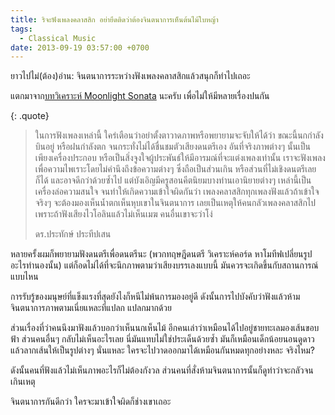 ```yaml
---
title: ริจะฟังเพลงคลาสสิก อย่ายึดติดว่าต้องจินตนาการเห็นต้นไม้ใบหญ้า
tags:
  - Classical Music
date: 2013-09-19 03:57:00 +0700
---
```


ยาวไปไม่(ต้อง)อ่าน: จินตนาการระหว่างฟังเพลงคลาสสิกแล้วสนุกก็ทำไปเถอะ

แตกมาจาก[บทวิเคราะห์ Moonlight Sonata][moonlight sonata analyse] นะครับ เพื่อไม่ให้มีหลายเรื่องปนกัน

{: .quote}
> ในการฟังเพลงเหล่านี้ ใคร่เตือนว่าอย่าตั้งตาวาดภาพหรือพยายามจะจับให้ได้ว่า ขณะนี้นกกำลังบินอยู่ หรือฝนกำลังตก จนกระทั่งไม่ได้ชื่นชมตัวเสียงดนตรีเอง อันที่จริงภาพต่างๆ นั้นเป็นเพียงเครื่องประกอบ หรือเป็นสิ่งจูงใจผู้ประพันธ์ให้มีอารมณ์ที่จะแต่งเพลงเท่านั้น เราจะฟังเพลงเพื่อความไพเราะโดยไม่คำนึงถึงข้อความต่างๆ ซึ่งถือเป็นส่วนเกิน หรือส่วนที่ไม่เชิงดนตรีเลยก็ได้ และอาจดีกว่าด้วยซ้ำไป แต่บังเอิญมีครูสอนคีตนิยมบางท่านเอานิยายต่างๆ เหล่านี้เป็นเครื่องล่อความสนใจ จนทำให้เกิดความเข้าใจผิดกันว่า เพลงคลาสสิกทุกเพลงฟังแล้วถ้าเข้าใจจริงๆ จะต้องมองเห็นน้ำตกเห็นหุบเขาในจินตนาการ เลยเป็นเหตุให้คนกลัวเพลงคลาสสิกไป เพราะถ้าฟังเสียงไวโอลินแล้วไม่เห็นเมฆ คนอื่นเขาจะว่าโง่
>
> ดร.ประทักษ์ ประทีปเสน

หลายครั้งผมก็พยายามฟังดนตรีเพื่อดนตรีนะ (พวกทฤษฎีดนตรี วิเคราะห์คอร์ด หาโมทีฟเปลี่ยนรูป อะไรทำนองนั้น) แต่ก็อดไม่ได้ที่จะนึกภาพตามว่าเสียงบรรเลงแบบนี้ มันควรจะเกิดขึ้นกับสถานการณ์แบบไหน

การรับรู้ของมนุษย์ที่แข็งแรงที่สุดยังไงก็หนีไม่พ้นการมองอยู่ดี ดังนั้นการไปบังคับว่าฟังแล้วห้ามจินตนาการภาพตามเนี่ยแหละที่แปลก แปลกมากด้วย

ส่วนเรื่องที่ว่าคนนึงมาฟังแล้วบอกว่าเห็นนกเห็นไม้ อีกคนเล่าว่าเหมือนได้ไปอยู่ชายทะเลมองเส้นขอบฟ้า ส่วนคนอื่นๆ กลับไม่เห็นอะไรเลย นี่มันแทบไม่ใช่ประเด็นด้วยซ้ำ มันก็เหมือนเด็กน้อยนอนดูดาวแล้วลากเส้นให้เป็นรูปต่างๆ นั่นแหละ ใครจะไปวาดออกมาได้เหมือนกันหมดทุกอย่างหละ จริงไหม?

ดังนั้นคนที่ฟังแล้วไม่เห็นภาพอะไรก็ไม่ต้องกังวล ส่วนคนที่สั่งห้ามจินตนาการนั้นก็ดูท่าว่าจะกลัวจนเกินเหตุ

จินตนาการกันดีกว่า ใครจะมาเข้าใจผิดก็ช่างเขาเถอะ


[moonlight sonata analyse]: //neizod.blogspot.com/2008/05/blog-post_23.html
